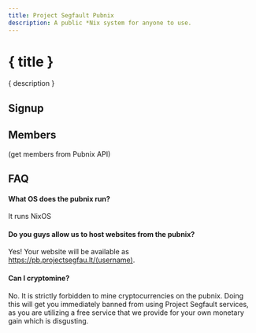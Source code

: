```yaml
---
title: Project Segfault Pubnix
description: A public *Nix system for anyone to use.
---
```


<script lang="ts">
    import PubnixForm from "$lib/PubnixForm.svelte";
</script>

# { title }
{ description }


## Signup
<PubnixForm />

## Members 
(get members from Pubnix API)

## FAQ
#### What OS does the pubnix run?
It runs NixOS
#### Do you guys allow us to host websites from the pubnix?
Yes! Your website will be available as https://pb.projectsegfau.lt/(username).
#### Can I cryptomine?
No. It is strictly forbidden to mine cryptocurrencies on the pubnix. Doing this will get you immediately banned from using Project Segfault services, as you are utilizing a free service that we provide for your own monetary gain which is disgusting.